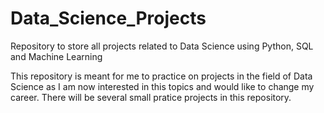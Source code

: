 # Data_Science_Projects
Repository to store all projects related to Data Science using Python, SQL and Machine Learning

This repository is meant for me to practice on projects in the field of Data Science as I am now interested in this topics and would like to change my career.
There will be several small pratice projects in this repository.
